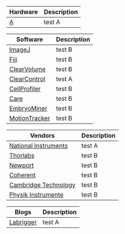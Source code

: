 Hardware| Description
---- | ----
[A](https://www.google.com) 			| test A


Software| Description
---- | ----
[ImageJ](https://www.apple.com)				| test B
[Fiji](https://www.apple.com)				| test B
[ClearVolume](https://www.apple.com)				| test B
[ClearControl](https://www.google.com) 			| test A
[CellProfiler](https://www.apple.com)				| test B
[Care](https://www.apple.com)				| test B
[EmbryoMiner](https://www.apple.com)				| test B
[MotionTracker](https://www.apple.com)				| test B


Vendors| Description
---- | ----
[National Instruments](https://www.google.com) 			| test A
[Thorlabs](https://www.apple.com)				| test B
[Newport](https://www.apple.com)				| test B
[Coherent](https://www.apple.com)				| test B
[Cambridge Technology](https://www.apple.com)				| test B
[Physik Instrumente](https://www.apple.com)				| test B


Blogs| Description
---- | ----
[Labrigger](http://labrigger.com/blog/) 			| test A

